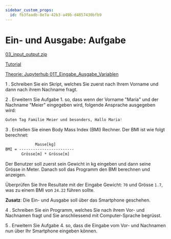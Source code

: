 ```yaml
---
sidebar_custom_props:
  id: fb3faadb-8e7a-42b3-a49b-d4857430bfb9
---
```

# Ein- und Ausgabe: Aufgabe

[03_input_output.zip](skeletons/03_input_output.zip)

[Tutorial](https://web.microsoftstream.com/video/d78f6134-15d4-4b2c-be21-971acbc126dc)

[Theorie: Jupyterhub 01T_Eingabe_Ausgabe_Variablen](https://jupyter.gbsl.website/user-redirect/lab/tree/shared/01T_Eingabe_Ausgabe_Variablen.ipynb)

1 . Schreiben Sie ein Skript, welches Sie zuerst nach Ihrem Vorname und dann nach ihrem Nachname fragt.

2 . Erweitern Sie Aufgabe 1. so, dass wenn der Vorname "Maria" und der Nachname "Meier" eingegeben wird, folgende Ansprache ausgegeben wird:

```py
Guten Tag Familie Meier und besonders, Hallo Maria!
```

3 . Erstellen Sie einen Body Mass Index (BMI) Rechner. Der BMI ist wie folgt berechnet:

```txt
             Masse[kg]
BMI = ------------------------
       Grösse[m] * Grösse[m]
```

Der Benutzer soll zuerst sein Gewicht in kg eingeben und dann seine Grösse in Meter. Danach soll das Programm den BMI berechnen und anzeigen.

Überprüfen Sie Ihre Resultate mit der Eingabe Gewicht: `70` und Grösse `1.7`, was zu einem BMI von `24.22` führen sollte.

**Zusatz**: Die Ein- und Ausgabe soll über das Smartphone geschehen.

4 . Schreiben Sie ein Programm, welches Sie nach ihrem Vor- und Nachnamen fragt und Sie anschliessend mit Computer-Sprache begrüsst.

5 . Erweitern Sie Aufgabe 4. so, dass die Eingabe vom Vor- und Nachnamen nun über Ihr Smartphone eingeben können.
